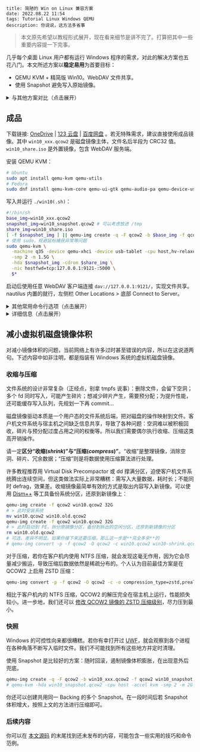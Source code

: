```
title: 简陋的 Win on Linux 兼容方案
date: 2022.08.22 11:54
tags: Tutorial Linux Windows QEMU
description: 你说说，这方法多省事
```

> 本文原先希望以教程形式展开，现在看来细节是讲不完了。打算把其中一些重要内容提一下完事。

几乎每个桌面 Linux 用户都有运行 Windows 程序的需求，对此的解决方案也五花八门。本文所述方案以**稳定易用**为首要目标：

- QEMU KVM + 精简版 Win10。WebDAV 文件共享。
- 使用 Snapshot 避免写入原始镜像。

<details>
<summary>与其他方案对比（点击展开）</summary>

对比 Wine：

- Wine 性能较好；本方案图形性能较弱。
- 本方案较为通用，可在各种硬件、内核、发行版下运行；Wine 对环境要求较多。
- 本方案几乎无需维护，一劳永逸；Wine 有时需为特定应用作出调整，存在紧急情况下新应用无法运行的尴尬。

对比其他虚拟机：

- VitrualBox 图形性能略好，需额外加载内核模块；本方案使用 KVM，更稳定。
- ESXi 综合性能较好，安装繁琐，收费；本方案安装简便，除 Windows 本身外完全开源。
- 本方案中 QCOW2 磁盘镜像支持 ZSTD 压缩，体积小（当前为 `1.33 GiB`）。

</details>

## 成品

下载链接: [OneDrive](https://1drv.ms/u/s!AndLPYbx5v06kh_hMRzLhgoTqOvN) | [123 云盘](https://www.123pan.com/s/SfI0Vv-yDEhd) | [百度网盘](https://pan.baidu.com/s/1M0zD537bNU5i78pcIyYk_w) 。若无特殊需求，建议直接使用成品镜像。其中 `win10_xxx.qcow2` 是磁盘镜像主体，文件名后半段为 CRC32 值。`win10_share.iso` 是外置镜像，包含 WebDAV 服务端。

安装 QEMU KVM：

```sh
# Ubuntu
sudo apt install qemu-kvm qemu-utils
# Fedora
sudo dnf install qemu-kvm-core qemu-ui-gtk qemu-audio-pa qemu-device-usb-host qemu-img
```

写入并运行 `./win10(.sh)`：

```sh
#!/bin/sh
base_img=win10_xxx.qcow2
snapshot_img=win10_snapshot.qcow2 # 可以考虑放进 /tmp
share_img=win10_share.iso
[ -f $snapshot_img ] || qemu-img create -q -F qcow2 -b $base_img -f qcow2 $snapshot_img
# 使用 sudo，规避鼠标捕获异常等问题
sudo qemu-kvm \
  -machine q35 -device qemu-xhci -device usb-tablet -cpu host,hv-relaxed,hv-vapic,hv-spinlocks=0x1fff,hv-vpindex,hv-time,hv-synic,hv-stimer -rtc base=localtime \
  -smp 2 -m 1.5G \
  -hda $snapshot_img -cdrom $share_img \
  -nic hostfwd=tcp:127.0.0.1:9121-:5000 \
  $*
```

启动后使用任意 WebDAV 客户端连接 `dav://127.0.0.1:9121/`，实现文件共享。nautilus 内置的就行，左侧栏 Other Locations > 底部 Connect to Server。

<details>
<summary>其他常用命令行选项（点击展开）</summary>

```sh
# 更高分辨率
-vga qxl
# 指定分辨率（不可动态调整，可能有更佳性能）
-vga none -device bochs-display,xres=1920,yres=1080
# USB 直通（使用 lsusb 获取 id）
-device usb-host,vendorid=0x0000,productid=0x1111
# 音频支持
-audiodev pa,id=pa,server=unix:$XDG_RUNTIME_DIR/pulse/native -device usb-audio,audiodev=pa
```

</details>

<details>
<summary>详细信息（点击展开）</summary>

- 集成常用运行库和精简版输入法。自定义内容建议写入外置镜像。
- 未激活，个人认为不影响使用。
- 默认 Administrator 用户，禁用几乎所有安全功能，强制自动登录。
- 制作于 QEMU 6.2，经测试 7.1 可用，之后应该也没问题。
- 如何修改 DPI 和屏幕分辨率：外置镜像中有示例代码。
- 为什么使用中文版系统：许多国内软件在非中文环境下会卡 Bug。也许可以换用 Tiny10。
- 为什么不使用 virt-manager：本文同样适用，只是个人认为直接使用 QEMU 更便捷。

磁盘镜像更新日志：

- `20221002(a58fd75e)`：进一步提升 ZSTD 压缩等级，减小体积。
- `20221001(8b8db6b9)`：统一资源管理器列布局；消除开始菜单最近添加提示；恢复系统属性信息到原版。
- `20220904(d936163a)`：修复输入法无法输入全角符号(原帖 84 楼)；消除 IE 主页破坏提示。

鸣谢：

- [Windows 10 三杰版 LTSB 2016 SE ...](http://wuyou.net/forum.php?mod=viewthread&tid=411792)
- [搜狗五笔输入法 v5.2 正式版 ...](http://wuyou.net/forum.php?mod=viewthread&tid=428671)
- [sigoden / dufs - GitHub](https://github.com/sigoden/dufs)
- [Improving the Performance ... QEMU](https://leduccc.medium.com/improving-the-performance-of-a-windows-10-guest-on-qemu-a5b3f54d9cf5)

</details>

## 减小虚拟机磁盘镜像体积

对减小镜像体积的问题，当前网络上有许多过时甚至错误的内容，所以在这说道两句。下述内容中如非注明，都是指装有 Windows 系统的虚拟机磁盘镜像。

### 收缩与压缩

文件系统的设计非常复杂（正经点，别拿 tmpfs 说事）：删除文件，会留下空洞；多个 fd 同时写入，可能产生碎片；想减少碎片产生，需要预分配；为提升性能，还可能缓存写入队列，先规划一下再 commit...

磁盘镜像驱动本质是一个用户态的文件系统后端，把对磁盘的操作映射到文件。客户机文件系统与宿主机之间缺乏信息共享，导致了各种问题：空洞难以被积极回收，碎片与预分配过度占用之间的权衡等。所以我们需要偶尔执行收缩、压缩这类高开销操作。

请一定**区分“收缩(_shrink_)”与“压缩(_compress_)”**。“收缩”是整理镜像，消除空洞、碎片、冗余数据；“压缩”则是将数据使用压缩算法进行处理。

许多教程推荐用 Virtual Disk Precompactor 或 dd 撑满分区，迫使客户机文件系统腾出连续空间，但这类做法实际上非常糟糕：需写入大量数据，耗时长；不能同时 defrag，效果差。收缩镜像最简单有效的方式是取出内容写入新镜像。可以使用 [Dism++](http://dism.cf) 等工具备份系统分区，还原到新镜像上：

```sh
qemu-img create -f qcow2 win10.qcow2 32G
# > 此时安装系统
mv win10.qcow2 win10.old.qcow2
qemu-img create -f qcow2 win10.qcow2 32G
# > 此时启动到 PE，拆分原镜像分区，备份到拆出的空闲分区，还原到新镜像的分区
rm win10.old.qcow2
# 可选，差异不明显。如果你接下来还要压缩，那么这一步是**完全多余**的
# qemu-img convert -p -f qcow2 -O qcow2 -c win10.qcow2 win10-shrink.qcow2
```

对于压缩，若你在客户机内使用 NTFS 压缩，就会发现这毫无作用，因为它会尽量减少搬运，导致压缩后数据依然是稀疏分布的。个人认为目前最佳方案是在 QCOW2 上启用 ZSTD 压缩：

```sh
qemu-img convert -p -f qcow2 -O qcow2 -c -o compression_type=zstd,preallocation=off win10.qcow2 win10-zstd.qcow2
```

相比于客户机内的 NTFS 压缩，QCOW2 的解压完全在宿主机上运行，性能损失较小。进一步地，我们还可以 [修改 QCOW2 镜像的 ZSTD 压缩级别](/./post/202206112353)，尽力压到最小。

### 快照

Windows 的可控性向来都很糟糕。若你有幸打开过 [UWF](https://learn.microsoft.com/en-us/windows-hardware/customize/enterprise/unified-write-filter)，就会观察到各个进程在各种角落不断写入临时文件。我们不可能找到所有这些地方并定时清理。

使用 Snapshot 是比较好的方案：随时回滚，遏制镜像体积膨胀，在出现意外后兜底。

```sh
qemu-img create -q -F qcow2 -b win10_xxx.qcow2 -f qcow2 win10_snapshot.qcow2
# qemu-kvm -hda win10_snapshot.qcow2 -cpu host -accel kvm -smp 2 -m 2G
```

你还可以创建共用同一 Backing 的多个 Snapshot。在一段时间后若 Snapshot 体积增大，按照上文的方法进行压缩即可。

### 后续内容

你可以在 [本文源码](https://github.com/kkocdko/kblog/blob/master/source/posts/20220822-1154%20%E7%AE%80%E9%99%8B%E7%9A%84%20Win%20on%20Linux%20%E5%85%BC%E5%AE%B9%E6%96%B9%E6%A1%88.md?plain=1) 的末尾找到还未发布的内容，可能包含一些实用的技巧和命令范例。

<!--

Remove redundant display configs: `HKLM\SYSTEM\ControlSet001\Control\GraphicsDrivers\Configuration\MSBDD...`

```reg
Windows Registry Editor Version 5.00

; Screen resolution (device name may be different)
[HKEY_LOCAL_MACHINE\SYSTEM\CurrentControlSet\Control\GraphicsDrivers\Configuration\MSBDD_RHT12...(device name)\00]
"PrimSurfSize.cx"=dword:00000780
"PrimSurfSize.cy"=dword:00000438

; DPI scale (https://docs.microsoft.com/en-us/windows-hardware/manufacture/desktop/dpi-related-apis-and-registry-settings)
[HKEY_CURRENT_USER\Control Panel\Desktop]
"LogPixels"=dword:00000078
"Win8DpiScaling"=dword:00000001

; Force auto login
[HKEY_LOCAL_MACHINE\SOFTWARE\Microsoft\Windows NT\CurrentVersion\Winlogon]
"DefaultUserName"="Administrator"
"DefaultPassword"=""
"AutoAdminLogon"="1"
"ForceAutoLogon"=dword:00000001
"ForceUnlockLogon"=dword:00000001

; Disable startup delay
[HKEY_CURRENT_USER\SOFTWARE\Microsoft\Windows\CurrentVersion\Explorer\Serialize]
"StartupDelayInMSec"=dword:00000000
```

```batch
if exist %temp%\custom_startup_first_run goto run_every_login
echo. > %temp%\custom_startup_first_run

:run_only_once

:: Disable by default
:: goto run_every_login

:: Change DPI to 125%
reg add "HKCU\Control Panel\Desktop" /v LogPixels /t REG_DWORD /d 0x00000078 /f
reg add "HKCU\Control Panel\Desktop" /v Win8DpiScaling /t REG_DWORD /d 0x00000001 /f

:: Change screen resolution to 1920 x 1080
for /f "delims=" %%i in ('reg query "HKLM\SYSTEM\CurrentControlSet\Control\GraphicsDrivers\Configuration"') do (
  reg add "%%i\00" /v PrimSurfSize.cx /t REG_DWORD /d 0x00000780 /f
  reg add "%%i\00" /v PrimSurfSize.cy /t REG_DWORD /d 0x00000438 /f
)

:: Logoff to apply changes
logoff

:run_every_login

cd /d %userprofile%\downloads
start "" %cd%
%~dp0dufs.exe -A
```

```sh
genisoimage -joliet-long -no-pad -o share.iso ./share
upx --ultra-brute --best -f -o ./dufs.upx.exe ./dufs.exe
qemu-img create -f qcow2 win10.qcow2 32G
qemu-img convert -p -f qcow2 -O qcow2 -c -o compression_type=zstd,preallocation=off win10.qcow2 win10-zstd.qcow2
qemu-img create -q -F qcow2 -b win10.qcow2 -f qcow2 snapshot.qcow2
-device ?
-device bochs-display,?
-drive file=share.iso,media=cdrom
-cdrom /run/media/kkocdko/data/win/pkgs/WinPE/WePE_2.2_10-64.iso -boot order=d
-global kvm-pit.lost_tick_policy=delay -no-hpet -no-shutdown
refresh_rate=30
lsusb
```

https://qemu-devel.nongnu.narkive.com/zbCnHHR7/qcow2-deduplication

-->

